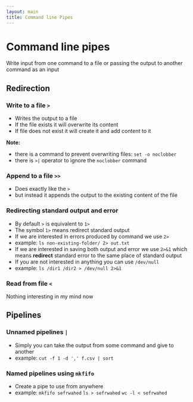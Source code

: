```yaml
---
layout: main
title: Command line Pipes
---
```


# Command line pipes

Write input from one command to a file or passing the output to another command as an input

## Redirection

### Write to a file `>`

* Writes the output to a file
* If the file exists it will overwrite its content
* If file does not exist it will create it and add content to it

**Note:**

* there is a command to prevent overwriting files: `set -o noclobber`
* there is `>|` operator to ignore the `noclobber` command

### Append to a file `>>`

* Does exactly like the `>`
* but instead it appends the output to the existing content of the file

### Redirecting standard output and error

* By default `>` is equivalent to `1>`
* The symbol `1>` means redirect standard output
* If we are interested in errors produced by command we use `2>`
* example: `ls non-existing-folder/ 2> out.txt`
* If we are interested in saving both output and error we use `2>&1` which means **redirect** standard error to the same place of standard output
* If you are not interested in anything you can use `/dev/null`
* example: `ls /dir1 /dir2 > /dev/null 2>&1`

### Read from file `<`

Nothing interesting in my mind now

## Pipelines

### Unnamed pipelines `|`

* Simply you can take the output from some command and give to another
* example: `cut -f 1 -d ',' f.csv | sort`

### Named pipelines using `mkfifo`

* Create a pipe to use from anywhere
* example: `mkfifo sefrwahed` `ls > sefrwahed` `wc -l < sefrwahed`